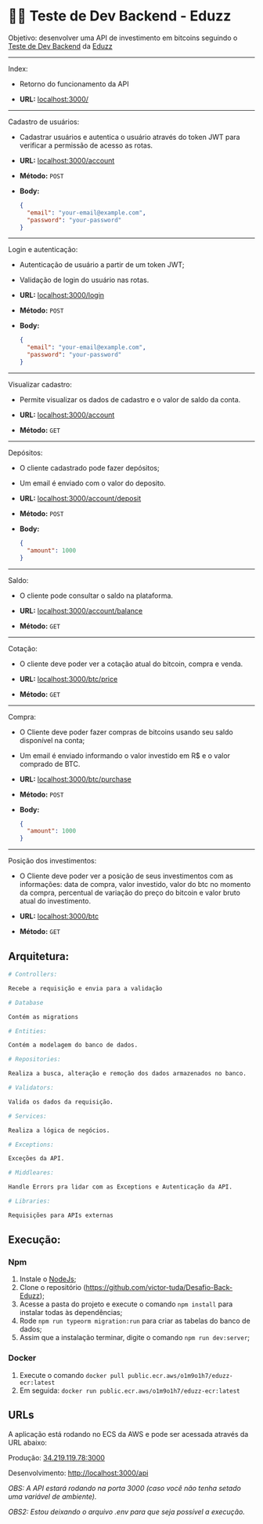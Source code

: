 # 👨‍💻 Teste de Dev Backend - Eduzz

Objetivo: desenvolver uma API de investimento em bitcoins seguindo o [Teste de Dev Backend](https://gist.github.com/caferrari/a25734c6e941f6386e7156aa723f28a8) da [Eduzz](https://www.eduzz.com/pt-br)

---

Index:

- Retorno do funcionamento da API

- **URL:** [localhost:3000/](localhost:3000/)

---

Cadastro de usuários:

- Cadastrar usuários e autentica o usuário através do token JWT para verificar a permissão de acesso as rotas.

- **URL:** [localhost:3000/account](http://localhost:3000/account)
- **Método:** `POST`
- **Body:**
  ```json
  {
    "email": "your-email@example.com",
    "password": "your-password"
  }
  ```

---

Login e autenticação:

- Autenticação de usuário a partir de um token JWT;
- Validação de login do usuário nas rotas.

- **URL:** [localhost:3000/login](localhost:3000/login)
- **Método:** `POST`
- **Body:**
  ```json
  {
    "email": "your-email@example.com",
    "password": "your-password"
  }
  ```

---

Visualizar cadastro:

- Permite visualizar os dados de cadastro e o valor de saldo da conta.

- **URL:** [localhost:3000/account](localhost:3000/account)
- **Método:** `GET`

---

Depósitos:

- O cliente cadastrado pode fazer depósitos;
- Um email é enviado com o valor do deposito.

- **URL:** [localhost:3000/account/deposit](localhost:3000/account/deposit)

- **Método:** `POST`
- **Body:**
  ```json
  {
    "amount": 1000
  }
  ```
---

Saldo:

- O cliente pode consultar o saldo na plataforma.

- **URL:** [localhost:3000/account/balance](localhost:3000/account/balance)

- **Método:** `GET`

---

Cotação:

- O cliente deve poder ver a cotação atual do bitcoin, compra e venda.

- **URL:** [localhost:3000/btc/price](localhost:3000/btc/price)

- **Método:** `GET`

---

Compra:

- O Cliente deve poder fazer compras de bitcoins usando seu saldo disponível na conta;
- Um email é enviado informando o valor investido em R$ e o valor comprado de BTC.

- **URL:** [localhost:3000/btc/purchase](localhost:3000/btc/purchase)
- **Método:** `POST`
- **Body:**
  ```json
  {
    "amount": 1000
  }
  ```
---

Posição dos investimentos:

- O Cliente deve poder ver a posição de seus investimentos com as informações: data de compra, valor investido, valor do btc no momento da compra, percentual de variação do preço do bitcoin e valor bruto atual do investimento.

- **URL:** [localhost:3000/btc](localhost:3000/btc)
- **Método:** `GET`

## Arquitetura:

```sh
# Controllers:

Recebe a requisição e envia para a validação

# Database

Contém as migrations

# Entities:

Contém a modelagem do banco de dados.

# Repositories:

Realiza a busca, alteração e remoção dos dados armazenados no banco.

# Validators:

Valida os dados da requisição.

# Services:

Realiza a lógica de negócios.

# Exceptions:

Exceções da API.

# Middleares:

Handle Errors pra lidar com as Exceptions e Autenticação da API.

# Libraries:

Requisições para APIs externas
```

## Execução:

### Npm

1. Instale o [NodeJs](https://nodejs.org/en/);
2. Clone o repositório (https://github.com/victor-tuda/Desafio-Back-Eduzz);
3. Acesse a pasta do projeto e execute o comando `npm install` para instalar todas às dependências;
4. Rode `npm run typeorm migration:run` para criar as tabelas do banco de dados;
5. Assim que a instalação terminar, digite o comando `npm run dev:server`;

### Docker

1. Execute o comando `docker pull public.ecr.aws/o1m9o1h7/eduzz-ecr:latest`
2. Em seguida: `docker run public.ecr.aws/o1m9o1h7/eduzz-ecr:latest`

## URLs

A aplicação está rodando no ECS da AWS e pode ser acessada através da URL abaixo:

Produção: [34.219.119.78:3000](35.90.48.100:3000)

Desenvolvimento: [http://localhost:3000/api](http://localhost:3000/)

_OBS: A API estará rodando na porta 3000 (caso você não tenha setado uma variável de ambiente)._

_OBS2: Estou deixando o arquivo .env para que seja possível a execução._




